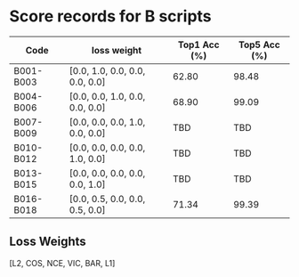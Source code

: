 # Score records for B scripts

| Code | loss weight | Top1 Acc (%) | Top5 Acc (%) |
|------|-------------|---------------|---------------|
| B001-B003 | [0.0, 1.0, 0.0, 0.0, 0.0, 0.0] | 62.80 | 98.48 |
| B004-B006 | [0.0, 0.0, 1.0, 0.0, 0.0, 0.0] | 68.90 | 99.09 |
| B007-B009 | [0.0, 0.0, 0.0, 1.0, 0.0, 0.0] | TBD | TBD |
| B010-B012 | [0.0, 0.0, 0.0, 0.0, 1.0, 0.0] | TBD | TBD |
| B013-B015 | [0.0, 0.0, 0.0, 0.0, 0.0, 1.0] | TBD | TBD |
| B016-B018 | [0.0, 0.5, 0.0, 0.0, 0.5, 0.0] | 71.34 | 99.39 |

## Loss Weights

[L2, COS, NCE, VIC, BAR, L1]